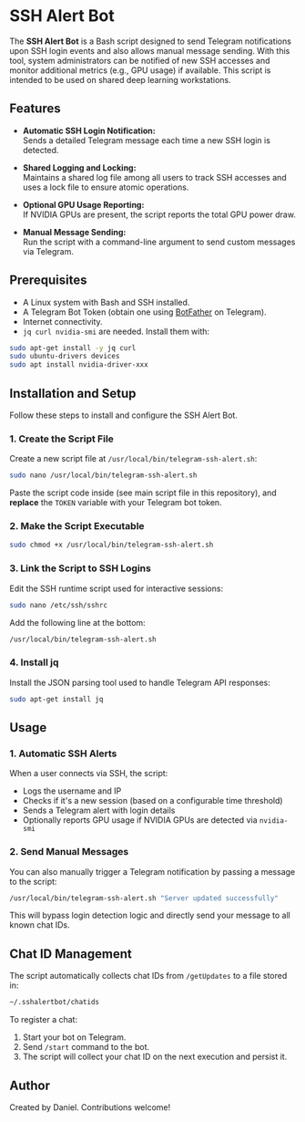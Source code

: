 
# SSH Alert Bot

The **SSH Alert Bot** is a Bash script designed to send Telegram notifications upon SSH login events and also allows manual message sending. With this tool, system administrators can be notified of new SSH accesses and monitor additional metrics (e.g., GPU usage) if available. This script is intended to be used on shared deep learning workstations.

## Features

- **Automatic SSH Login Notification:**  
  Sends a detailed Telegram message each time a new SSH login is detected.
  
- **Shared Logging and Locking:**  
  Maintains a shared log file among all users to track SSH accesses and uses a lock file to ensure atomic operations.
  
- **Optional GPU Usage Reporting:**  
  If NVIDIA GPUs are present, the script reports the total GPU power draw.
  
- **Manual Message Sending:**  
  Run the script with a command-line argument to send custom messages via Telegram.

## Prerequisites

- A Linux system with Bash and SSH installed.
- A Telegram Bot Token (obtain one using [BotFather](https://t.me/BotFather) on Telegram).
- Internet connectivity.
- `jq curl nvidia-smi` are needed. Install them with:

```bash
sudo apt-get install -y jq curl 
sudo ubuntu-drivers devices
sudo apt install nvidia-driver-xxx
```

## Installation and Setup

Follow these steps to install and configure the SSH Alert Bot.

### 1. Create the Script File

Create a new script file at `/usr/local/bin/telegram-ssh-alert.sh`:

```bash
sudo nano /usr/local/bin/telegram-ssh-alert.sh
```

Paste the script code inside (see main script file in this repository), and **replace** the `TOKEN` variable with your Telegram bot token.

### 2. Make the Script Executable

```bash
sudo chmod +x /usr/local/bin/telegram-ssh-alert.sh
```

### 3. Link the Script to SSH Logins

Edit the SSH runtime script used for interactive sessions:

```bash
sudo nano /etc/ssh/sshrc
```

Add the following line at the bottom:

```bash
/usr/local/bin/telegram-ssh-alert.sh
```

### 4. Install jq

Install the JSON parsing tool used to handle Telegram API responses:

```bash
sudo apt-get install jq
```

## Usage

### 1. Automatic SSH Alerts

When a user connects via SSH, the script:
- Logs the username and IP
- Checks if it's a new session (based on a configurable time threshold)
- Sends a Telegram alert with login details
- Optionally reports GPU usage if NVIDIA GPUs are detected via `nvidia-smi`

### 2. Send Manual Messages

You can also manually trigger a Telegram notification by passing a message to the script:

```bash
/usr/local/bin/telegram-ssh-alert.sh "Server updated successfully"
```

This will bypass login detection logic and directly send your message to all known chat IDs.

## Chat ID Management

The script automatically collects chat IDs from `/getUpdates` to a file stored in:

```bash
~/.sshalertbot/chatids
```

To register a chat:
1. Start your bot on Telegram.
2. Send `/start` command to the bot.
3. The script will collect your chat ID on the next execution and persist it.

## Author

Created by Daniel. Contributions welcome!
